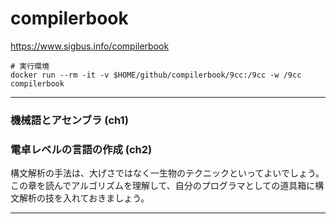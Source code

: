# compilerbook

https://www.sigbus.info/compilerbook

```
# 実行環境
docker run --rm -it -v $HOME/github/compilerbook/9cc:/9cc -w /9cc compilerbook
```

---
### 機械語とアセンブラ (ch1)
### 電卓レベルの言語の作成 (ch2)

構文解析の手法は、大げさではなく一生物のテクニックといってよいでしょう。この章を読んでアルゴリズムを理解して、自分のプログラマとしての道具箱に構文解析の技を入れておきましょう。

---

